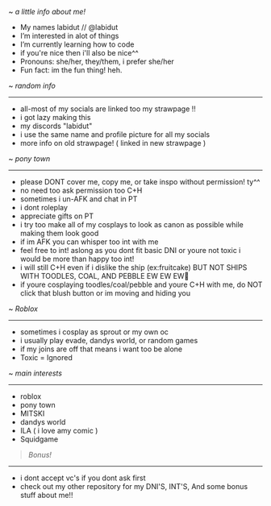 ~  *a little info about me!*
-  My names labidut // @labidut
-  I’m interested in alot of things
-  I’m currently learning how to code
-  if you're nice then i'll also be nice^^
-  Pronouns: she/her, they/them, i prefer she/her
-  Fun fact: im the fun thing! heh.

~  *random info*
  _______________________________________________________________________________
-  all-most of my socials are linked too my strawpage !!
-  i got lazy making this
-  my discords "labidut"
-  i use the same name and profile picture for all my socials
-  more info on old strawpage! ( linked in new strawpage )

~  *pony town*
____________________________________________________________________________________
-  please DONT cover me, copy me, or take inspo without permission! ty^^
-  no need too ask permission too C+H
-  sometimes i un-AFK and chat in PT
-  i dont roleplay
-  appreciate gifts on PT
-  i try too make all of my cosplays to look as canon as possible while making them look good
-  if im AFK you can whisper too int with me
-  feel free to int! aslong as you dont fit basic DNI or youre not toxic i would be more than happy too int!
-  i will still C+H even if i dislike the ship (ex:fruitcake) BUT NOT SHIPS WITH TOODLES, COAL, AND PEBBLE EW EW EW🤮
- if youre cosplaying toodles/coal/pebble and youre C+H with me, do NOT click that blush button or im moving and hiding you

~ *Roblox*
______________________________________________________________________________________
-  sometimes i cosplay as sprout or my own oc
-  i usually play evade, dandys world, or random games
-  if my joins are off that means i want too be alone
-  Toxic = Ignored

~ *main interests*
________________________________________________________________________________________
-  roblox
-  pony town
-  MITSKI
-  dandys world
-  ILA ( i love amy comic )
-  Squidgame

> *Bonus!*
_____________________________________________________________________________________
-  i dont accept vc's if you dont ask first
-  check out my other repository for my DNI'S, INT'S, And some bonus stuff about me!!
<!---
labidut/labidut is a ✨ special ✨ repository because its `README.md` (this file) appears on your GitHub profile.
You can click the Preview link to take a look at your changes.
--->
